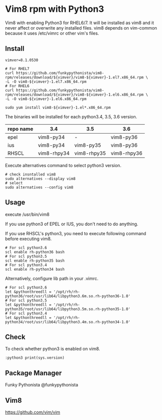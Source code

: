# Vim8 rpm with Python3

Vim8 with enabling Python3 for RHEL6/7. It will be installed as vim8 and it never affect or overwrite any installed files. vim8 depends on vim-common because it uses /etc/vimrc or other vim's files.

## Install

```
vimver=8.1.0530

# For RHEL7
curl https://github.com/funkypythonista/vim8-rpm/releases/download/${vimver}/vim8-${vimver}-1.el7.x86_64.rpm \
-L -O vim8-${vimver}-1.el7.x86_64.rpm
# For RHEL6
curl https://github.com/funkypythonista/vim8-rpm/releases/download/${vimver}/vim8-${vimver}-1.el6.x86_64.rpm \
-L -O vim8-${vimver}-1.el6.x86_64.rpm

sudo yum install vim8-${vimver}-1.el*.x86_64.rpm
```

The binaries will be installed for each python3.4, 3.5, 3.6 version.

|repo name|3.4|3.5|3.6|
|---------|---|---|---|
|epel|vim8-py34|-|vim8-py36|
|ius|vim8-py34|vim8-py35|vim8-py36|
|RHSCL|vim8-rhpy34|vim8-rhpy35|vim8-rhpy36|

Execute alternatives command to select python3 version.

```
# check insntalled vim8
sudo alternatives --display vim8
# select
sudo alternatives --config vim8
```

## Usage

execute /usr/bin/vim8


If you use python3 of EPEL or IUS, you don't need to do anything.


If you use RHSCL's python3, you need to execute following command before executing vim8.

```
# For scl python3.6
scl enable rh-python36 bash
# For scl python3.5
scl enable rh-python35 bash
# For scl python3.4
scl enable rh-python34 bash
```

Alternatively, configure lib path in your .vimrc.

```
# For scl python3.6
let &pythonthreedll = '/opt/rh/rh-python36/root/usr/lib64/libpython3.6m.so.rh-python36-1.0'
# For scl python3.5
let &pythonthreedll = '/opt/rh/rh-python35/root/usr/lib64/libpython3.5m.so.rh-python35-1.0'
# For scl python3.4
let &pythonthreedll = '/opt/rh/rh-python34/root/usr/lib64/libpython3.4m.so.rh-python34-1.0'
```

## Check

To check whether python3 is enabled on vim8.

```
:python3 print(sys.version)
```

## Package Manager

Funky Pythonista @funkypythonista

## Vim8

https://github.com/vim/vim
